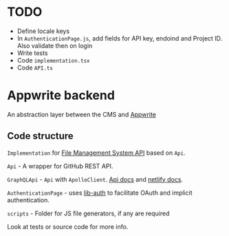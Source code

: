# TODO

- Define locale keys
- In `AuthenticationPage.js`, add fields for API key, endoind and Project ID. Also validate then on login
- Write tests
- Code `implementation.tsx`
- Code `API.ts`

# Appwrite backend

An abstraction layer between the CMS and [Appwrite](https://appwrite.io/)

## Code structure

`Implementation` for [File Management System API](https://github.com/netlify/netlify-cms/tree/master/packages/netlify-cms-lib-util/README.md) based on `Api`.

`Api` - A wrapper for GitHub REST API.

`GraphQLApi` - `Api` with `ApolloClient`. [Api docs](https://docs.github.com/en/graphql) and [netlify docs](https://www.netlifycms.org/docs/beta-features/#github-graphql-api).

`AuthenticationPage` - uses [lib-auth](https://github.com/netlify/netlify-cms/tree/master/packages/netlify-cms-lib-auth/README.md) to facilitate OAuth and implicit authentication.

`scripts` - Folder for JS file generators, if any are required

Look at tests or source code for more info.
